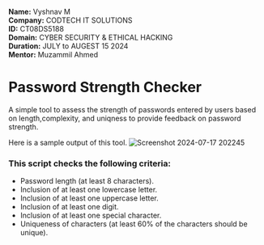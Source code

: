 **Name:** Vyshnav M <br/>
**Company:** CODTECH IT SOLUTIONS <br/>
**ID:** CT08DS5188 <br/>
**Domain:** CYBER SECURITY & ETHICAL HACKING <br/>
**Duration:** JULY to AUGEST 15 2024 <br/>
**Mentor:** Muzammil Ahmed <br/>

# Password Strength Checker
A simple tool to assess the strength of passwords entered by users based on length,complexity, and uniqness to provide feedback on password strength.

Here is a sample output of this tool.
![Screenshot 2024-07-17 202245](https://github.com/user-attachments/assets/2c4260d7-df26-422c-8701-fe8797a88a3f)

### This script checks the following criteria:

- Password length (at least 8 characters).
- Inclusion of at least one lowercase letter.
- Inclusion of at least one uppercase letter.
- Inclusion of at least one digit.
- Inclusion of at least one special character.
- Uniqueness of characters (at least 60% of the characters should be unique).


